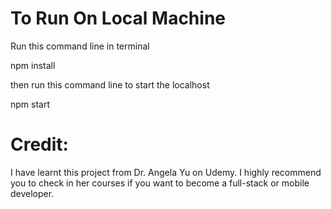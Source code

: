 # To Run On Local Machine
Run this command line in terminal

npm install

then run this command line to start the localhost

npm start

# Credit:

I have learnt this project from Dr. Angela Yu on Udemy. I highly recommend you to check in her courses if you want to become a full-stack or mobile developer. 
